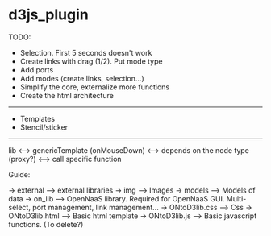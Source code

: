d3js_plugin
===========

TODO:
 - Selection. First 5 seconds doesn't work
 - Create links with drag (1/2). Put mode type
 - Add ports
 - Add modes (create links, selection...)
 - Simplify the core, externalize more functions
 - Create the html architecture

-----
 - Templates
 - Stencil/sticker

-----

lib <--> genericTemplate (onMouseDown) <--> depends on the node type (proxy?) <--> call specific function



Guide:

-> external --> external libraries
-> img --> Images
-> models --> Models of data
-> on_lib --> OpenNaaS library. Required for OpenNaaS GUI. Multi-select, port management, link management...
-> ONtoD3lib.css --> Css
-> ONtoD3lib.html --> Basic html template
-> ONtoD3lib.js --> Basic javascript functions. (To delete?)

